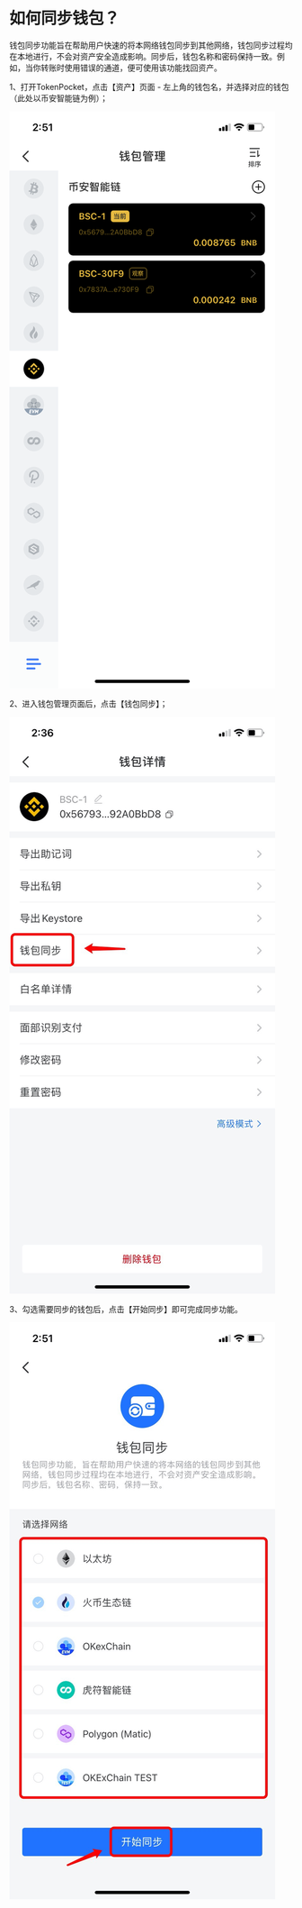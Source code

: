# 如何同步钱包？

钱包同步功能旨在帮助用户快速的将本网络钱包同步到其他网络，钱包同步过程均在本地进行，不会对资产安全造成影响。同步后，钱包名称和密码保持一致。例如，当你转账时使用错误的通道，便可使用该功能找回资产。

1、打开TokenPocket，点击【资产】页面 - 左上角的钱包名，并选择对应的钱包（此处以币安智能链为例）；

![](../.gitbook/assets/qie-huan-2.png)

2、进入钱包管理页面后，点击【钱包同步】；

![](../.gitbook/assets/tong-bu-1.jpg)

3、勾选需要同步的钱包后，点击【开始同步】即可完成同步功能。

![](../.gitbook/assets/tong-bu-3.jpg)





